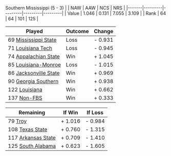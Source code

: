 Southern Mississippi (5 - 3)
|       |   NAW   |   AAW   |   NCS   |   NRS   |
|-------|---------|---------|---------|---------|
| Value |   1.046 |   0.131 |   7.055 |   3.109 |
| Rank  |      64 |      64 |     101 |     125 |

| Played                    | Outcome    |  Change  |
|---------------------------|------------|----------|
|  69 [Mississippi State     ](MississippiState.md)| Loss       | -  0.931 |
|  71 [Louisiana Tech        ](LouisianaTech.md)| Loss       | -  0.945 |
|  74 [Appalachian State     ](AppalachianState.md)| Win        | +  1.045 |
|  85 [Louisiana-Monroe      ](LouisianaMonroe.md)| Loss       | -  1.015 |
|  86 [Jacksonville State    ](JacksonvilleState.md)| Win        | +  0.969 |
|  90 [Georgia Southern      ](GeorgiaSouthern.md)| Win        | +  0.938 |
| 122 [Louisiana             ](Louisiana.md)| Win        | +  0.662 |
| 137 [Non-FBS               ](NonFBS.md)| Win        | +  0.333 |

| Remaining                 |  If Win  |  If Loss |
|---------------------------|----------|----------|
|  79 [Troy                  ](Troy.md)| +  1.016 | -  0.984 |
| 108 [Texas State           ](TexasState.md)| +  0.760 | -  1.315 |
| 117 [Arkansas State        ](ArkansasState.md)| +  0.709 | -  1.410 |
| 125 [South Alabama         ](SouthAlabama.md)| +  0.623 | -  1.605 |

